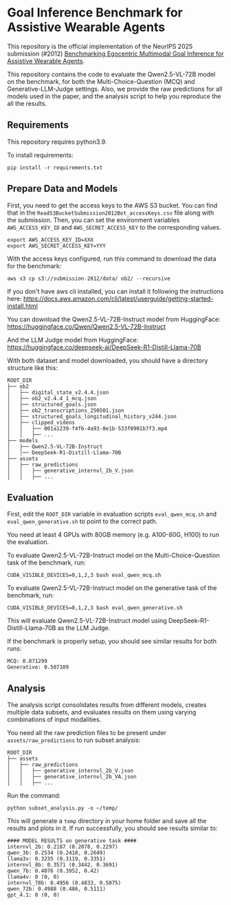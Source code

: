 # Goal Inference Benchmark for Assistive Wearable Agents

This repository is the official implementation of the NeurIPS 2025 submission (#2012) [Benchmarking Egocentric Multimodal Goal Inference for Assistive Wearable Agents]().

This repository contains the code to evaluate the Qwen2.5-VL-72B model on the benchmark, for both the Multi-Choice-Question (MCQ) and Generative-LLM-Judge settings. Also, we provide the raw predictions for all models used in the paper, and the analysis script to help you reproduce the all the results.

## Requirements
This repository requires python3.9.

To install requirements:

```
pip install -r requirements.txt
```

## Prepare Data and Models
First, you need to get the access keys to the AWS S3 bucket. You can find that in the `ReadS3BucketSubmission2012Bot_accessKeys.csv` file along with the submission.
Then, you can set the environment variables `AWS_ACCESS_KEY_ID` and `AWS_SECRET_ACCESS_KEY` to the corresponding values.
```
export AWS_ACCESS_KEY_ID=XXX
export AWS_SECRET_ACCESS_KEY=YYY
```

With the access keys configured, run this command to download the data for the benchmark:
```
aws s3 cp s3://submission-2012/data/ ob2/ --recursive
```
If you don't have aws cli installed, you can install it following the instructions here: https://docs.aws.amazon.com/cli/latest/userguide/getting-started-install.html

You can download the Qwen2.5-VL-72B-Instruct model from HuggingFace: https://huggingface.co/Qwen/Qwen2.5-VL-72B-Instruct

And the LLM Judge model from HuggingFace: https://huggingface.co/deepseek-ai/DeepSeek-R1-Distill-Llama-70B

With both dataset and model downloaded, you should have a directory structure like this:
```
ROOT_DIR
├── ob2
│   ├── digital_state_v2.4.4.json
│   ├── ob2_v2.4.4_1_mcq.json
│   ├── structured_goals.json
│   ├── ob2_transcriptions_250501.json
│   ├── structured_goals_longitudinal_history_v244.json
│   ├── clipped_videos
│   │   ├── 001a1239-f4f6-4a93-8e1b-533f0901b7f3.mp4
│   │   ├── ...
├── models
│   ├── Qwen2.5-VL-72B-Instruct
│   │── DeepSeek-R1-Distill-Llama-70B
├── assets
│   ├── raw_predictions
│   │   ├── generative_internvl_2b_V.json
│   │   ├── ...
```

## Evaluation

First, edit the `ROOT_DIR` variable in evaluation scripts `eval_qwen_mcq.sh` and `eval_qwen_generative.sh` to point to the correct path.

You need at least 4 GPUs with 80GB memory (e.g. A100-80G, H100) to run the evaluation.

To evaluate Qwen2.5-VL-72B-Instruct model on the Multi-Choice-Question task of the benchmark, run:

```
CUDA_VISIBLE_DEVICES=0,1,2,3 bash eval_qwen_mcq.sh
```

To evaluate Qwen2.5-VL-72B-Instruct model on the generative task of the benchmark, run:
```
CUDA_VISIBLE_DEVICES=0,1,2,3 bash eval_qwen_generative.sh
```
This will evaluate Qwen2.5-VL-72B-Instruct model using DeepSeek-R1-Distill-Llama-70B as the LLM Judge.

If the benchmark is properly setup, you should see similar results for both runs:
```
MCQ: 0.871299
Generative: 0.507109
```
## Analysis

The analysis script consolidates results from different models, creates multiple data subsets, and evaluates results on them using varying combinations of input modalities.

You need all the raw prediction files to be present under `assets/raw_predictions` to run subset analysis:
```
ROOT_DIR
├── assets
│   ├── raw_predictions
│   │   ├── generative_internvl_2b_V.json
│   │   ├── generative_internvl_2b_VA.json
│   │   ├── ...
```

Run the command:
```
python subset_analysis.py -o ~/temp/
```

This will generate a `temp` directory in your home folder and save all the results and plots in it. If run successfully, you should see results similar to:
```
#### MODEL RESULTS on generative task ####
internvl_2b: 0.2187 (0.2078, 0.2297)
qwen_3b: 0.2534 (0.2418, 0.2649)
llama3v: 0.3235 (0.3119, 0.3351)
internvl_8b: 0.3571 (0.3442, 0.3691)
qwen_7b: 0.4076 (0.3952, 0.42)
llama4v: 0 (0, 0)
internvl_78b: 0.4956 (0.4833, 0.5075)
qwen_72b: 0.4988 (0.486, 0.5111)
gpt_4.1: 0 (0, 0)
```
